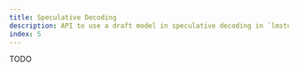 ```yaml
---
title: Speculative Decoding
description: API to use a draft model in speculative decoding in `lmstudio-python`
index: 5
---
```


TODO